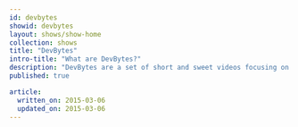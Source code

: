 ```yaml
---
id: devbytes
showid: devbytes
layout: shows/show-home
collection: shows
title: "DevBytes"
intro-title: "What are DevBytes?"
description: "DevBytes are a set of short and sweet videos focusing on a specific topic. Here you'll find a list curated DevBytes for Web Developers."
published: true

article:
  written_on: 2015-03-06
  updated_on: 2015-03-06
---
```




